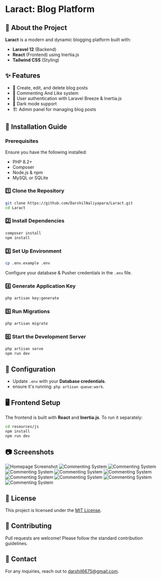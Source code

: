 # Laract: Blog Platform

## 🚀 About the Project
**Laract** is a modern and dynamic blogging platform built with:
- **Laravel 12** (Backend)
- **React** (Frontend) using Inertia.js
- **Tailwind CSS** (Styling)


## ✨ Features
- 📝 Create, edit, and delete blog posts
- 💬 Commenting And Like system
- 🔐 User authentication with Laravel Breeze & Inertia.js
- 🌙 Dark mode support
- 🏗️ Admin panel for managing blog posts

## 📌 Installation Guide

### Prerequisites
Ensure you have the following installed:
- PHP 8.2+
- Composer
- Node.js & npm
- MySQL or SQLite

### 1️⃣ Clone the Repository
```sh
git clone https://github.com/DarshilNaliyapara/Laract.git
cd Laract
```

### 2️⃣ Install Dependencies
```sh
composer install
npm install
```

### 3️⃣ Set Up Environment
```sh
cp .env.example .env
```
Configure your database & Pusher credentials in the `.env` file.

### 4️⃣ Generate Application Key
```sh
php artisan key:generate
```

### 5️⃣ Run Migrations 
```sh
php artisan migrate 
```

### 6️⃣ Start the Development Server
```sh
php artisan serve
npm run dev
```

## 🔧 Configuration
- Update `.env` with your **Database credentials**.
- ensure it's running: `php artisan queue:work`.

## 🖥️ Frontend Setup
The frontend is built with **React** and **Inertia.js**. To run it separately:
```sh
cd resources/js
npm install
npm run dev
```

## 📷 Screenshots
![Homepage Screenshot](Screenshots/Home.png)
![Commenting System](Screenshots/Guest.png)
![Commenting System](Screenshots/Dashboard.png)
![Commenting System](Screenshots/Post.png)
![Commenting System](Screenshots/Edit(with_image).png)
![Commenting System](Screenshots/Blog_Comment.png)
![Commenting System](Screenshots/Login.png)
![Commenting System](Screenshots/Register.png)
![Commenting System](Screenshots/Email_for_Verification.png)
![Commenting System](Screenshots/Email_Verify.png)

## 📜 License
This project is licensed under the [MIT License](LICENSE).

## 🙌 Contributing
Pull requests are welcome! Please follow the standard contribution guidelines.

## 📧 Contact
For any inquiries, reach out to [darshil6675@gmail.com](mailto:darshil6675@gmail.com).

